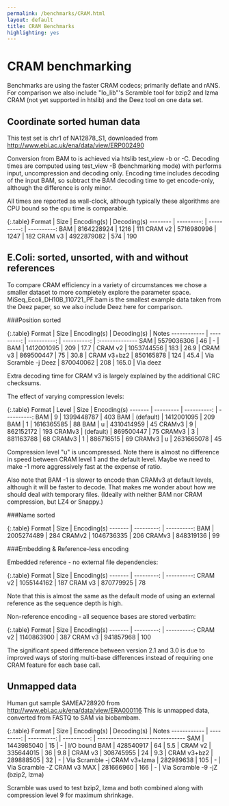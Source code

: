 ```yaml
---
permalink: /benchmarks/CRAM.html
layout: default
title: CRAM Benchmarks
highlighting: yes
---
```

CRAM benchmarking
=================

Benchmarks are using the faster CRAM codecs; primarily deflate and
rANS.  For comparison we also include "Io_lib"'s Scramble tool for
bzip2 and lzma CRAM (not yet supported in htslib) and the Deez tool on
one data set.

Coordinate sorted human data
----------------------------

This test set is chr1 of NA12878_S1, downloaded from
<http://www.ebi.ac.uk/ena/data/view/ERP002490>

Conversion from BAM to <format> is achieved via htslib test_view -b or
-C.  Decoding times are computed using test_view -B (benchmarking
mode) with performs input, uncompression and decoding only.  Encoding
time includes decoding of the input BAM, so subtract the BAM decoding
time to get encode-only, although the difference is only minor.

All times are reported as wall-clock, although typically these
algorithms are CPU bound so the cpu time is comparable.

{:.table}
Format   |       Size | Encoding(s) | Decoding(s)
-------- | ---------: | ----------: | ----------:
BAM      | 8164228924 |        1216 |         111
CRAM v2  | 5716980996 |        1247 |         182
CRAM v3  | 4922879082 |         574 |         190

E.Coli: sorted, unsorted, with and without references
-----------------------------------------------------

To compare CRAM efficiency in a variety of circumstances we chose a
smaller dataset to more completely explore the parameter space.
MiSeq_Ecoli_DH10B_110721_PF.bam is the smallest example data taken
from the Deez paper, so we also include Deez here for comparison.

###Position sorted

{:.table}
Format       |       Size | Encoding(s) | Decoding(s) | Notes
------------ | ---------: | ----------: | ----------: | :--------------
SAM          | 5579036306 |          46 |         -   |
BAM          | 1412001095 |         209 |       17.7  |
CRAM v2      | 1053744556 |         183 |       26.9  |
CRAM v3      |  869500447 |          75 |       30.8  |
CRAM v3+bz2  |  850165878 |         124 |       45.4  | Via Scramble -j
Deez         |  870040062 |         208 |      165.0  | Via deez

Extra decoding time for CRAM v3 is largely explained by the additional
CRC checksums.

The effect of varying compression levels:

{:.table}
Format  | Level     |        Size | Encoding(s)
------- | --------- | ----------: | ----------:
BAM     | 9         |  1399448787 |         403
BAM     | (default) |  1412001095 |         209
BAM     | 1         |  1616365585 |          88
BAM     | u         |  4310414959 |          45
CRAMv3  | 9         |   862152172 |         193
CRAMv3  | (default) |   869500447 |          75
CRAMv3  | 3         |   881163788 |          68
CRAMv3  | 1         |   886716515 |          69
CRAMv3  | u         |  2631665078 |          45

Compression level "u" is uncompressed.  Note there is almost no
difference in speed between CRAM level 1 and the default level.  Maybe
we need to make -1 more aggressively fast at the expense of ratio.

Also note that BAM -1 is slower to encode than CRAMv3 at default
levels, although it will be faster to decode.  That makes me wonder
about how we should deal with temporary files. (Ideally with neither
BAM nor CRAM compression, but LZ4 or Snappy.)

###Name sorted

{:.table}
Format  | Size       | Encoding(s)
------- | ---------: | ----------:
BAM     | 2005274489 | 284
CRAMv2  | 1046736335 | 206
CRAMv3  |  848319136 |  99


###Embedding & Reference-less encoding

Embedded reference - no external file dependencies:

{:.table}
Format  | Size       |  Encoding(s)
------- | ---------: | ----------:
CRAM v2 | 1055144162 | 187
CRAM v3 |  870779925 |  78

Note that this is almost the same as the default mode of using an
external reference as the sequence depth is high.


Non-reference encoding - all sequence bases are stored verbatim:

{:.table}
Format  | Size       | Encoding(s)
------- | ---------: | ----------:
CRAM v2 | 1140863900 | 387
CRAM v3 |  941857968 | 100

The significant speed difference between version 2.1 and 3.0 is due to
improved ways of storing multi-base differences instead of requiring
one CRAM feature for each base call.


Unmapped data
-------------

Human gut sample SAMEA728920 from http://www.ebi.ac.uk/ena/data/view/ERA000116
This is unmapped data, converted from FASTQ to SAM via biobambam.


{:.table}
Format       | Size        | Encoding(s)  | Decoding(s) | Notes
------------ | ---------:  | ----------:  | ----------: | --------------------------------
SAM          | 1443985040  |  15	  |     -       | I/O bound
BAM          |  428540917  |  64	  |     5.5     |
CRAM v2      |  335644015  |  36	  |     9.8     |
CRAM v3      |  308745955  |  24	  |     9.3     |
CRAM v3+bz2  |  289888505  |  32 	  |     -       | Via Scramble -j
CRAM v3+lzma |  282989638  | 105 	  |     -       | Via Scramble -Z
CRAM v3 MAX  |  281666960  | 166 	  |     -       | Via Scramble -9 -jZ (bzip2, lzma)

Scramble was used to test bzip2, lzma and both combined along with
compression level 9 for maximum shrinkage.

